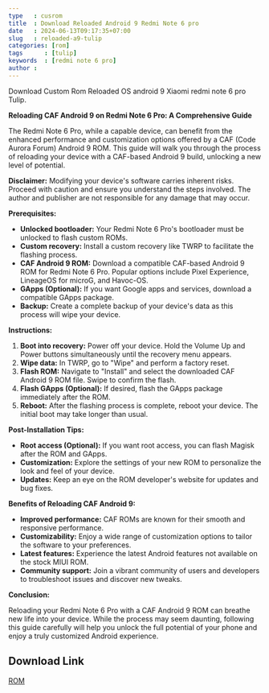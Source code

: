 ```yaml
---
type   : cusrom
title  : Download Reloaded Android 9 Redmi Note 6 pro
date   : 2024-06-13T09:17:35+07:00
slug   : reloaded-a9-tulip
categories: [rom]
tags      : [tulip]
keywords  : [redmi note 6 pro]
author :
---
```


Download Custom Rom Reloaded OS android 9 Xiaomi redmi note 6 pro Tulip.

**Reloading CAF Android 9 on Redmi Note 6 Pro: A Comprehensive Guide**

The Redmi Note 6 Pro, while a capable device, can benefit from the enhanced performance and customization options offered by a CAF (Code Aurora Forum) Android 9 ROM. This guide will walk you through the process of reloading your device with a CAF-based Android 9 build, unlocking a new level of potential.

**Disclaimer:** Modifying your device's software carries inherent risks. Proceed with caution and ensure you understand the steps involved. The author and publisher are not responsible for any damage that may occur.

**Prerequisites:**

* **Unlocked bootloader:** Your Redmi Note 6 Pro's bootloader must be unlocked to flash custom ROMs.
* **Custom recovery:** Install a custom recovery like TWRP to facilitate the flashing process.
* **CAF Android 9 ROM:** Download a compatible CAF-based Android 9 ROM for Redmi Note 6 Pro. Popular options include Pixel Experience, LineageOS for microG, and Havoc-OS.
* **GApps (Optional):** If you want Google apps and services, download a compatible GApps package.
* **Backup:** Create a complete backup of your device's data as this process will wipe your device.

**Instructions:**

1. **Boot into recovery:** Power off your device. Hold the Volume Up and Power buttons simultaneously until the recovery menu appears.
2. **Wipe data:** In TWRP, go to "Wipe" and perform a factory reset.
3. **Flash ROM:** Navigate to "Install" and select the downloaded CAF Android 9 ROM file. Swipe to confirm the flash.
4. **Flash GApps (Optional):** If desired, flash the GApps package immediately after the ROM.
5. **Reboot:** After the flashing process is complete, reboot your device. The initial boot may take longer than usual.

**Post-Installation Tips:**

* **Root access (Optional):** If you want root access, you can flash Magisk after the ROM and GApps.
* **Customization:** Explore the settings of your new ROM to personalize the look and feel of your device.
* **Updates:** Keep an eye on the ROM developer's website for updates and bug fixes.

**Benefits of Reloading CAF Android 9:**

* **Improved performance:** CAF ROMs are known for their smooth and responsive performance.
* **Customizability:** Enjoy a wide range of customization options to tailor the software to your preferences.
* **Latest features:** Experience the latest Android features not available on the stock MIUI ROM.
* **Community support:** Join a vibrant community of users and developers to troubleshoot issues and discover new tweaks.

**Conclusion:**

Reloading your Redmi Note 6 Pro with a CAF Android 9 ROM can breathe new life into your device. While the process may seem daunting, following this guide carefully will help you unlock the full potential of your phone and enjoy a truly customized Android experience.


## Download Link
[ROM](https://sourceforge.net/projects/reloaded-caf/files/tulip/)

